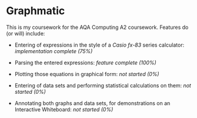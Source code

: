 Graphmatic
==========

This is my coursework for the AQA Computing A2 coursework. Features do (or will) include:

* Entering of expressions in the style of a *Casio fx-83* series calculator: *implementation complete (75%)*

* Parsing the entered expressions: *feature complete (100%)*

* Plotting those equations in graphical form: *not started (0%)*

* Entering of data sets and performing statistical calculations on them: *not started (0%)*

* Annotating both graphs and data sets, for demonstrations on an Interactive Whiteboard: *not started (0%)*
